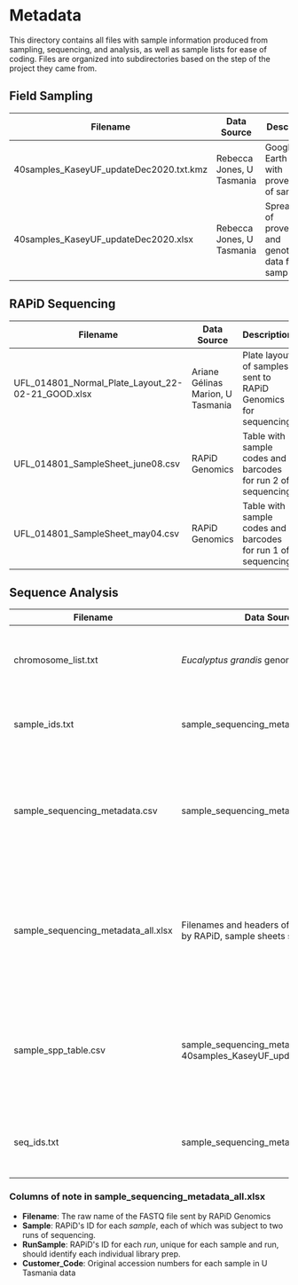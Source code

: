 # Metadata
This directory contains all files with sample information produced from sampling, sequencing, and analysis, as well as sample lists for ease of coding. Files are organized into subdirectories based on the step of the project they came from.

## Field Sampling

| Filename                                | Data Source               | Description                                  |
| --------------------------------------- | ------------------------- | -------------------------------------------- |
| 40samples_KaseyUF_updateDec2020.txt.kmz | Rebecca Jones, U Tasmania | Google Earth file with provenance of samples |
| 40samples_KaseyUF_updateDec2020.xlsx    | Rebecca Jones, U Tasmania | Spreadsheet of provenance and genotype data for samples |

## RAPiD Sequencing

| Filename                                | Data Source               | Description                                  |
| --------------------------------------- | ------------------------- | -------------------------------------------- |
| UFL_014801_Normal_Plate_Layout_22-02-21_GOOD.xlsx | Ariane Gélinas Marion, U Tasmania | Plate layout of samples sent to RAPiD Genomics for sequencing |
| UFL_014801_SampleSheet_june08.csv  | RAPiD Genomics | Table with sample codes and barcodes for run 2 of sequencing |
| UFL_014801_SampleSheet_may04.csv   | RAPiD Genomics | Table with sample codes and barcodes for run 1 of sequencing |

## Sequence Analysis

| Filename                                | Data Source               | Description                                  |
| --------------------------------------- | ------------------------- | -------------------------------------------- |
| chromosome_list.txt  | _Eucalyptus grandis_ genome | List of chromosome names in reference genome for code looping |
| sample_ids.txt          | sample_sequencing_metadata_all.xlsx | List of RAPiD ID numbers for each sample sequenced |
| sample_sequencing_metadata.csv | sample_sequencing_metadata_all.xlsx | Table of compiled metadata from all sources for each sequencing run file provided by RAPiD |
| sample_sequencing_metadata_all.xlsx | Filenames and headers of FASTQ files sent by RAPiD, sample sheets sent by RAPiD | Metadata for each FASTQ file, manually extracted and compiled. Files are split by sample, run, and direction. |
| sample_spp_table.csv                    | sample_sequencing_metadata_all.xlsx, 40samples_KaseyUF_updateDec2020.xlsx | Table translating RAPiD sample codes to U Tasmania accession numbers and species designation |
| seq_ids.txt | sample_sequencing_metadata_all.xlsx | List of all IDs unique to sample and sequencing run for code looping |

### Columns of note in sample_sequencing_metadata_all.xlsx
* **Filename**: The raw name of the FASTQ file sent by RAPiD Genomics
* **Sample**: RAPiD's ID for each _sample_, each of which was subject to two runs of sequencing.
* **RunSample**: RAPiD's ID for each _run_, unique for each sample and run, should identify each individual library prep.
* **Customer_Code**: Original accession numbers for each sample in U Tasmania data
